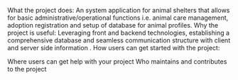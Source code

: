 What the project does:
An system application for animal shelters that allows for basic administrative/operational functions i.e. animal care management, adoption registration and setup of database for animal profiles.
Why the project is useful:
Leveraging front and backend technologies, establishing a comprehensive database and seamless communication structure with client and server side information .
How users can get started with the project:

Where users can get help with your project
Who maintains and contributes to the project